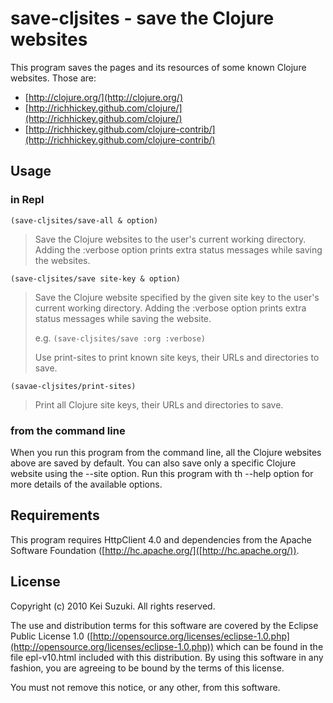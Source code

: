# save-cljsites - save the Clojure websites

This program saves the pages and its resources of some known Clojure websites.
Those are:

* [http://clojure.org/](http://clojure.org/)
* [http://richhickey.github.com/clojure/](http://richhickey.github.com/clojure/)
* [http://richhickey.github.com/clojure-contrib/](http://richhickey.github.com/clojure-contrib/)

## Usage

### in Repl

`(save-cljsites/save-all & option)`
> Save the Clojure websites to the user's current working directory. Adding the
> :verbose option prints extra status messages while saving the websites.

`(save-cljsites/save site-key & option)`
> Save the Clojure website specified by the given site key to the user's
> current working directory. Adding the :verbose option prints extra status
> messages while saving the website.
>
> e.g. `(save-cljsites/save :org :verbose)`
>
> Use print-sites to print known site keys, their URLs and directories to save.

`(savae-cljsites/print-sites)`
> Print all Clojure site keys, their URLs and directories to save.

### from the command line

When you run this program from the command line, all the Clojure websites above
are saved by default. You can also save only a specific Clojure website using
the --site option. Run this program with th --help option for more details of
the available options.

## Requirements

This program requires HttpClient 4.0 and dependencies from the Apache Software
Foundation ([http://hc.apache.org/]([http://hc.apache.org/)).

## License

Copyright (c) 2010 Kei Suzuki. All rights reserved.

The use and distribution terms for this software are covered by the Eclipse
Public License 1.0 ([http://opensource.org/licenses/eclipse-1.0.php](http://opensource.org/licenses/eclipse-1.0.php)) 
which can be found in the file epl-v10.html included with this distribution.
By using this software in any fashion, you are agreeing to be bound by the
terms of this license.

You must not remove this notice, or any other, from this software.
